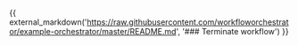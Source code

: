 {{ external_markdown('https://raw.githubusercontent.com/workfloworchestrator/example-orchestrator/master/README.md',
'### Terminate workflow') }}
